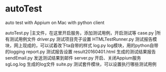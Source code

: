 # autoTest
auto test with Appium on Mac with python client


autoTest.py	 |主文件，在这里开启服务，添加测试用例，开启测试等
case.py	|所有测试用例文件
driver.py	测试项目壳子设置
HTMLTestRunner.py	测试报告模块，网上现成的，可以试着改下ta自带的样式
log.py	log模块，用的python自带的logging
report.py	测试报告设置
result20160401.html	生成的测试结果报告
sendEmail.py	发送测试结果到邮件
server.py	开启、关闭Appium服务
sgLog.log	生成的log文件
suite.py	测试套件模块，可以设置执行哪些测试用例

